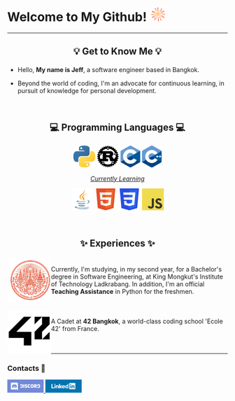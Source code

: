 # Welcome to My Github! <picture> <img src="./assets/firework.gif?raw=true" width="35" height="35"> </picture>

---

## <p align="center">💡 Get to Know Me 💡</p>

- Hello, <strong>My name is Jeff</strong>, a software engineer based in Bangkok.
  
- Beyond the world of coding, I'm an advocate for continuous learning, in pursuit of knowledge for personal development.

<br>

## <p align="center">💻 Programming Languages 💻</p>

<div>
 <p align="center">
  <picture title="Python">
   <source srcset="./assets/python.png?raw=true" media="(prefers-color-scheme: no-preference)">
   <img height="50" src="./assets/python.png?raw=true" alt="Python">
  </picture>
  
  <picture title="Rust">
  <source srcset="./assets/rust_light.png?raw=true" media="(prefers-color-scheme: light)">
   <source srcset="./assets/rust_dark.png?raw=true" media="(prefers-color-scheme: dark)">
   <img height="50" src="./assets/rust_light.png?raw=true" alt="Rust">
  </picture>
  
  <picture title="C">
  <source srcset="./assets/c.png?raw=true" media="(prefers-color-scheme: no-preference)">
   <img height="50" src="./assets/c.png?raw=true" alt="C">
  </picture>
  
  <picture title="C++">
  <source srcset="./assets/cpp.png?raw=true" media="(prefers-color-scheme: no-preference)">
   <img height="50" src="./assets/cpp.png?raw=true" alt="C++">
  </picture>
 </p>
</div>

<div>
 <p align="center"> <ins><i>Currently Learning</i></ins> </p>
 <p align="center">
  <picture title="Java">
   <source srcset="./assets/java.png?raw=true" media="(prefers-color-scheme: no-preference)">
   <img height="50" src="./assets/java.png?raw=true" alt="Java">
  </picture>
  
  <picture title="HTML">
   <source srcset="./assets/html.png?raw=true" media="(prefers-color-scheme: no-preference)">
   <img height="50" src="./assets/html.png?raw=true" alt="HTML">
  </picture>
  
  <picture title="CSS">
   <source srcset="./assets/css.png?raw=true" media="(prefers-color-scheme: no-preference)">
   <img height="50" src="./assets/css.png?raw=true" alt="CSS">
  </picture>
  
  <picture title="JavaScript">
   <source srcset="./assets/js.png?raw=true" media="(prefers-color-scheme: no-preference)">
   <img height="50" src="./assets/js.png?raw=true" alt="JavaScript">
  </picture>
 </p>
</div>

<br>

## <p align="center">✨ Experiences ✨</p>

<div>
 <picture title="KMITL">
  <source srcset="./assets/kmitl.png?raw=true" media="(prefers-color-scheme: no-preference)">
  <img height="100" align="left" src="./assets/kmitl.png?raw=true" alt="KMITL">
 </picture>
 <br>
 <span> 
  Currently, I'm studying, in my second year, for a Bachelor's degree in Software Engineering, at King Mongkut's Institute of Technology Ladkrabang. In addition, I'm an official <strong>Teaching Assistance</strong> in Python for the freshmen.
 </span>
</div>

<br>
<br>

<div>
 <picture title="42 Bangkok">
  <source srcset="./assets/42_light.png?raw=true" media="(prefers-color-scheme: light)">
  <source srcset="./assets/42_dark.png?raw=true" media="(prefers-color-scheme: dark)">
  <img height="100" align="left" src="./assets/42_light.png?raw=true" alt="42 Bangkok">
 </picture>
 <br>
 <span>
  A Cadet at <strong>42 Bangkok</strong>, a world-class coding school 'Ecole 42' from France.
 </span>
</div>

<br>
<br>

---

### <p align="left">Contacts 🔎</p>

<div>
 <a href="https://discordapp.com/users/239938035486031872">
 <img height="30" src="./assets/discord.png?raw=true">
 </a>
 <a href="https://www.linkedin.com/in/phurinjeffy">
 <img height="30" src="./assets/linkedin.png?raw=true">
 </a>
</div>
